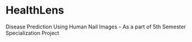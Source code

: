 # HealthLens
Disease Prediction Using Human Nail Images - As a part of 5th Semester Specialization Project

